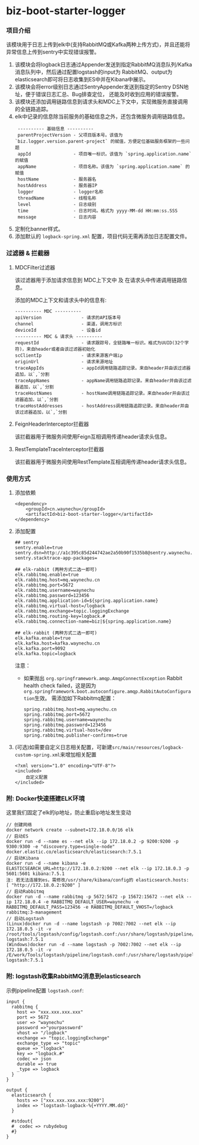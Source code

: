 # biz-boot-starter-logger

### 项目介绍

该模块用于日志上传到elk中(支持RabbitMQ或Kafka两种上传方式)，并且还能将异常信息上传到sentry中实现错误报警。

1. 该模块会将logback日志通过Appender发送到指定RabbitMQ消息队列/Kafka消息队列中，然后通过配置logstash的input为
RabbitMQ、output为elasticsearch即可将日志收集到ES中并在Kibana中展示。  
2. 该模块会将error级别日志通过SentryAppender发送到指定的Sentry DSN地址，便于错误日志汇总、Bug排查定位，
还能及时收到应用的错误报警。
3. 该模块还添加调用链路信息到请求头和MDC上下文中，实现微服务直接调用的全链路追踪。
4. elk中记录的信息除当前服务的基础信息之外，还包含微服务调用链路信息。
    ```
     ---------- 基础信息 ----------
     parentProjectVersion - 父项目版本号。该值为 `biz.logger.version.parent-project` 的赋值，方便定位基础服务框架的一些问题
     appId                - 项目唯一标识。该值为 `spring.application.name` 的赋值
     appName              - 项目名称。该值为 `spring.application.name` 的赋值
     hostName             - 服务器名
     hostAddress          - 服务器IP
     logger               - logger名称
     threadName           - 线程名称
     level                - 日志级别
     time                 - 日志时间。格式为 yyyy-MM-dd HH:mm:ss.SSS
     message              - 日志内容
    ```
5. 定制化banner样式。
6. 添加默认的 `logback-spring.xml` 配置，项目代码无需再添加日志配置文件。

### 过滤器 & 拦截器

1. MDCFilter过滤器

    该过滤器用于添加请求信息到 MDC上下文中 及 在请求头中传递调用链路信息。

    添加的MDC上下文和请求头中的信息有:
    ```
    ---------- MDC ----------
    apiVersion               - 请求的API版本号
    channel                  - 渠道，调用方标识
    deviceId                 - 设备id
    ---------- MDC & 请求头 ----------
    requestId                - 请求跟踪号，全链路唯一标识。格式为UUID(32个字符)，来自header或者由该过滤器初始化
    scClientIp               - 请求来源客户端ip
    originUrl                - 请求来源地址
    traceAppIds              - appId调用链路追踪记录。来自header并由该过滤器追加，以`,`分割
    traceAppNames            - appName调用链路追踪记录。来自header并由该过滤器追加，以`,`分割
    traceHostNames           - hostName调用链路追踪记录。来自header并由该过滤器追加，以`,`分割
    traceHostAddresses       - hostAddress调用链路追踪记录。来自header并由该过滤器追加，以`,`分割
   ```
2. FeignHeaderInterceptor拦截器

    该拦截器用于微服务间使用Feign互相调用传递header请求头信息。

3. RestTemplateTraceInterceptor拦截器

   该拦截器用于微服务间使用RestTemplate互相调用传递header请求头信息。
   
### 使用方式

1. 添加依赖

    ```
    <dependency>
        <groupId>cn.waynechu</groupId>
        <artifactId>biz-boot-starter-logger</artifactId>
    </dependency>
    ```
2. 添加配置

    ```
    ## sentry
    sentry.enable=true
    sentry.dsn=http://a1c395c85d244742ae2a50b90f1535b8@sentry.waynechu.cn:9000/2
    sentry.stacktrace-app-packages=
   
    ## elk-rabbit (两种方式二选一即可)
    elk.rabbitmq.enable=true
    elk.rabbitmq.host=mq.waynechu.cn
    elk.rabbitmq.port=5672
    elk.rabbitmq.username=waynechu
    elk.rabbitmq.password=123456
    elk.rabbitmq.application-id=${spring.application.name}
    elk.rabbitmq.virtual-host=/logback
    elk.rabbitmq.exchange=topic.loggingExchange
    elk.rabbitmq.routing-key=logback.#
    elk.rabbitmq.connection-name=biz|${spring.application.name}
   
    ## elk-rabbit (两种方式二选一即可)
    elk.kafka.enable=true
    elk.kafka.host=kafka.waynechu.cn
    elk.kafka.port=9092
    elk.kafka.topic=logback
    ```
   
    注意：
    - 如果抛出 `org.springframework.amqp.AmqpConnectException` Rabbit health check failed，这是因为`org.springframework.boot.autoconfigure.amqp.RabbitAutoConfiguration`生效。
    需添加如下Rabbitmq配置：
        ```
        spring.rabbitmq.host=mq.waynechu.cn
        spring.rabbitmq.port=5672
        spring.rabbitmq.username=waynechu
        spring.rabbitmq.password=123456
        spring.rabbitmq.virtual-host=/dev
        spring.rabbitmq.publisher-confirms=true
        ```

3. (可选)如需要自定义日志相关配置，可新建`src/main/resources/logback-custom-spring.xml`来增加相关配置
    ```
    <?xml version="1.0" encoding="UTF-8"?>
    <included>
        自定义配置
    </included>
    ```
### 附: Docker快速搭建ELK环境

这里我们固定了elk的ip地址，防止重启ip地址发生变动

```
// 创建网络
docker network create --subnet=172.18.0.0/16 elk
// 启动ES
docker run -d --name es --net elk --ip 172.18.0.2 -p 9200:9200 -p 9300:9300 -e "discovery.type=single-node" docker.elastic.co/elasticsearch/elasticsearch:7.5.1
// 启动Kibana
docker run -d --name kibana -e ELASTICSEARCH_URL=http://172.18.0.2:9200 --net elk --ip 172.18.0.3 -p 5601:5601 kibana:7.5.1
注: 若无法连接到es，需修改/usr/share/kibana/config的 elasticsearch.hosts: [ "http://172.18.0.2:9200" ]
// 启动Rabbitmq
docker run -d --name rabbitmq -p 5672:5672 -p 15672:15672 --net elk --ip 172.18.0.4 -e RABBITMQ_DEFAULT_USER=waynechu -e RABBITMQ_DEFAULT_PASS=123456 -e RABBITMQ_DEFAULT_VHOST=/logback rabbitmq:3-management
// 启动Logstash
(Linux)docker run -d --name logstash -p 7002:7002 --net elk --ip 172.18.0.5 -it -v /root/tools/logstash/config/logstash.conf:/usr/share/logstash/pipeline/logstash.conf logstash:7.5.1
(Windows)docker run -d --name logstash -p 7002:7002 --net elk --ip 172.18.0.5 -it -v /E/work/Tools/logstash/pipeline/logstash.conf:/usr/share/logstash/pipeline/logstash.conf logstash:7.5.1
```

### 附: logstash收集RabbitMQ消息到elasticsearch

示例pipeline配置 `logstash.conf`: 

```
input {
  rabbitmq {
    host => "xxx.xxx.xxx.xxx"
    port => 5672
    user => "waynechu"
    password =>"yourpassword"
    vhost => "/logback"
    exchange => "topic.loggingExchange"
    exchange_type => "topic"
    queue => "logback"
    key => "logback.#"
    codec => json
    durable => true
	_type => logback
  }
}

output {
  elasticsearch {
    hosts => ["xxx.xxx.xxx.xxx:9200"]
    index => "logstash-logback-%{+YYYY.MM.dd}"
  }

  #stdout{
  #  codec => rubydebug
  #}
}
```